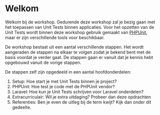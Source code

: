 # Welkom

Welkom bij de workshop. Gedurende deze workshop zal je bezig gaan met het toepassen
van Unit Tests binnen applicaties. Voor het opzetten van de Unit Tests wordt binnen
deze workshop gebruik gemaakt van [PHPUnit](https://phpunit.de/), maar er zijn
verschillende tools voor beschikbaar.

De workshop bestaat uit een aantal verschillende stappen. Het wordt aangeraden de
stappen na elkaar te volgen zodat je bekend bent met de basis voordat je verder
gaat. De stappen gaan er vanuit dat je kennis hebt opgebouwd vanuit de vorige
stappen.

De stappen zelf zijn opgedeeld in een aantal hoofdonderdelen:

1. Setup: Hoe start je met Unit Tests binnen je project?
2. PHPUnit: Hoe test je code met de PHPUnit vendor?
3. Laravel: Hoe kun je Unit Tests schrijven voor Laravel onderdelen?
4. Extracurriculair: Wil je extra uitdaging? Probeer dan deze opdrachten
5. Referenties: Ben je even de uitleg bij de term kwijt? Kijk dan onder dit gedeelte.